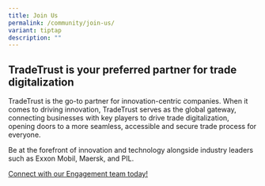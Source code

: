 ```yaml
---
title: Join Us
permalink: /community/join-us/
variant: tiptap
description: ""
---
```

<h2>TradeTrust is your preferred partner for trade digitalization</h2>
<p>TradeTrust is the go-to partner for innovation-centric companies. When
it comes to driving innovation, TradeTrust serves as the global gateway,
connecting businesses with key players to drive trade digitalization, opening
doors to a more seamless, accessible and secure trade process for everyone.</p>
<p></p>
<p>Be at the forefront of innovation and technology alongside industry leaders
such as Exxon Mobil, Maersk, and PIL.</p>
<p></p>
<p><a href="mailto:tradetrust@imda.gov.sg" rel="noopener noreferrer nofollow" target="_blank">Connect with our Engagement team today!</a>
</p>
<p></p>